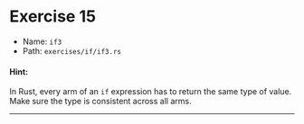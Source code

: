 # Exercise 15

- Name: ```if3```
- Path: ```exercises/if/if3.rs```
#### Hint: 

In Rust, every arm of an `if` expression has to return the same type of value. Make sure the type is consistent across all arms.


---



